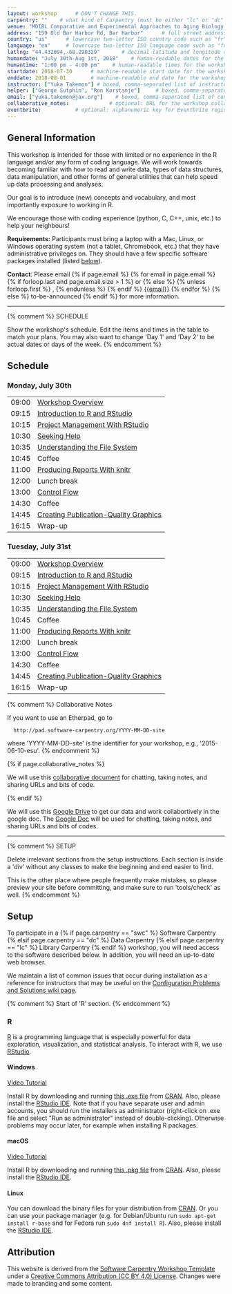 ```yaml
---
layout: workshop      # DON'T CHANGE THIS.
carpentry: ""    # what kind of Carpentry (must be either "lc" or "dc" or "swc")
venue: "MDIBL Comparative and Experimental Approaches to Aging Biology Research 2018: \n Introduction to the R statistical programming language"        # brief name of host site without address (e.g., "Euphoric State University")
address: "159 Old Bar Harbor Rd, Bar Harbor"      # full street address of workshop (e.g., "Room A, 123 Forth Street, Blimingen, Euphoria")
country: "us"      # lowercase two-letter ISO country code such as "fr" (see https://en.wikipedia.org/wiki/ISO_3166-1)
language: "en"     # lowercase two-letter ISO language code such as "fr" (see https://en.wikipedia.org/wiki/ISO_639-1)
latlng: "44.432094,-68.290329"       # decimal latitude and longitude of workshop venue (e.g., "41.7901128,-87.6007318" - use http://www.latlong.net/)
humandate: "July 30th-Aug 1st, 2018"    # human-readable dates for the workshop (e.g., "Feb 17-18, 2020")
humantime: "1:00 pm - 4:00 pm"    # human-readable times for the workshop (e.g., "9:00 am - 4:30 pm")
startdate: 2018-07-30      # machine-readable start date for the workshop in YYYY-MM-DD format like 2015-01-01
enddate: 2018-08-01        # machine-readable end date for the workshop in YYYY-MM-DD format like 2015-01-02
instructor: ["Yuka Takemon"] # boxed, comma-separated list of instructors' names as strings, like ["Kay McNulty", "Betty Jennings", "Betty Snyder"]
helper: ["George Sutphin", "Ron Korstanje"]     # boxed, comma-separated list of helpers' names, like ["Marlyn Wescoff", "Fran Bilas", "Ruth Lichterman"]
email: ["yuka.takemon@jax.org"]    # boxed, comma-separated list of contact email addresses for the host, lead instructor, or whoever else is handling questions, like ["marlyn.wescoff@example.org", "fran.bilas@example.org", "ruth.lichterman@example.org"]
collaborative_notes:             # optional: URL for the workshop collaborative notes, e.g. an Etherpad or Google Docs document
eventbrite:           # optional: alphanumeric key for Eventbrite registration, e.g., "1234567890AB" (if Eventbrite is being used)
---
```

<h2 id="general">General Information</h2>

  This workshop is intended for those with limited or no experience in the R language and/or any form of coding language. We will work towards becoming familiar with how to read and write data, types of data structures, data manipulation, and other forms of general utilities that can help speed up data processing and analyses.
  
  Our goal is to introduce (new) concepts and vocabulary, and most importantly exposure to working in R. 
  
  We encourage those with coding experience (python, C, C++, unix, etc.) to help your neighbours!

<p id="requirements">
  <strong>Requirements:</strong> Participants must bring a laptop with a
  Mac, Linux, or Windows operating system (not a tablet, Chromebook, etc.) that they have administrative privileges
  on. They should have a few specific software packages installed (listed
  <a href="#setup">below</a>). 
</p>

<p id="contact">
  <strong>Contact</strong>:
  Please email
  {% if page.email %}
    {% for email in page.email %}
      {% if forloop.last and page.email.size > 1 %}
        or
      {% else %}
        {% unless forloop.first %}
        ,
        {% endunless %}
      {% endif %}
      <a href='mailto:{{email}}'>{{email}}</a>
    {% endfor %}
  {% else %}
    to-be-announced
  {% endif %}
  for more information.
</p>

<hr/>

{% comment %}
  SCHEDULE

  Show the workshop's schedule.  Edit the items and times in the table
  to match your plans.  You may also want to change 'Day 1' and 'Day
  2' to be actual dates or days of the week.
{% endcomment %}

<h2 id="schedule">Schedule</h2>

<div class="row">
<div class="col-md-6">
<h3>Monday, July 30th</h3>
<table class="table table-striped">
<tr> <td>09:00</td>  <td><a href="http://swcarpentry.github.io/r-novice-gapminder/">Workshop Overview</a></td> </tr>
<tr> <td>09:15</td>  <td><a href="http://swcarpentry.github.io/r-novice-gapminder/01-rstudio-intro/">Introduction to R and RStudio</a></td> </tr>
<tr> <td>10:15</td>  <td><a href="http://swcarpentry.github.io/r-novice-gapminder/02-project-intro/">Project Management With RStudio</a></td> </tr>
<tr> <td>10:30</td>  <td><a href="http://swcarpentry.github.io/r-novice-gapminder/03-seeking-help/">Seeking Help</a></td> </tr>
<tr> <td>10:35</td>  <td><a href="http://www.datacarpentry.org/shell-ecology/01-filedir.html">Understanding the File System</a></td> </tr>
<tr> <td>10:45</td>  <td>Coffee</td> </tr>
<tr> <td>11:00</td>  <td><a href="https://swcarpentry.github.io/r-novice-gapminder/15-knitr-markdown/">Producing Reports With knitr</a></td> </tr>
<tr> <td>12:00</td>  <td>Lunch break</td> </tr>
<tr> <td>13:00</td>  <td><a href="https://swcarpentry.github.io/r-novice-gapminder/07-control-flow/">Control Flow</a></td> </tr>
<tr> <td>14:30</td>  <td>Coffee</td> </tr>
<tr> <td>14:45</td>  <td><a href="https://swcarpentry.github.io/r-novice-gapminder/08-plot-ggplot2/">Creating Publication-Quality Graphics</a> </td> </tr>
<tr> <td>16:15</td>  <td>Wrap-up</td> </tr>
</table>
<h3>Tuesday, July 31st</h3>
<table class="table table-striped">
<tr> <td>09:00</td>  <td><a href="http://swcarpentry.github.io/r-novice-gapminder/">Workshop Overview</a></td> </tr>
<tr> <td>09:15</td>  <td><a href="http://swcarpentry.github.io/r-novice-gapminder/01-rstudio-intro/">Introduction to R and RStudio</a></td> </tr>
<tr> <td>10:15</td>  <td><a href="http://swcarpentry.github.io/r-novice-gapminder/02-project-intro/">Project Management With RStudio</a></td> </tr>
<tr> <td>10:30</td>  <td><a href="http://swcarpentry.github.io/r-novice-gapminder/03-seeking-help/">Seeking Help</a></td> </tr>
<tr> <td>10:35</td>  <td><a href="http://www.datacarpentry.org/shell-ecology/01-filedir.html">Understanding the File System</a></td> </tr>
<tr> <td>10:45</td>  <td>Coffee</td> </tr>
<tr> <td>11:00</td>  <td><a href="https://swcarpentry.github.io/r-novice-gapminder/15-knitr-markdown/">Producing Reports With knitr</a></td> </tr>
<tr> <td>12:00</td>  <td>Lunch break</td> </tr>
<tr> <td>13:00</td>  <td><a href="https://swcarpentry.github.io/r-novice-gapminder/07-control-flow/">Control Flow</a></td> </tr>
<tr> <td>14:30</td>  <td>Coffee</td> </tr>
<tr> <td>14:45</td>  <td><a href="https://swcarpentry.github.io/r-novice-gapminder/08-plot-ggplot2/">Creating Publication-Quality Graphics</a> </td> </tr>
<tr> <td>16:15</td>  <td>Wrap-up</td> </tr>
</table>
</div>
</div>


{% comment %}
  Collaborative Notes

  If you want to use an Etherpad, go to

      http://pad.software-carpentry.org/YYYY-MM-DD-site

  where 'YYYY-MM-DD-site' is the identifier for your workshop,
  e.g., '2015-06-10-esu'.
{% endcomment %}

{% if page.collaborative_notes %}
<p id="collaborative_notes">
  We will use this <a href="{{page.collaborative_notes}}">collaborative document</a> for chatting, taking notes, and sharing URLs and bits of code.
</p>
{% endif %}

We will use this <a href="https://drive.google.com/open?id=1g4yI-JSKs7N1_-TQ-EvuILMdJ6gjvCSb">Google Drive</a> to get our data and work collabortively in the google doc. The <a href="https://docs.google.com/document/d/1-LaIKEPOCyOmYuAEKDYrRxL8oYS7XRQYZQiVia1PowM/edit?usp=sharing">Google Doc</a> will be used for chatting, taking notes, and sharing URLs and bits of codes.

<hr/>

{% comment %}
  SETUP

  Delete irrelevant sections from the setup instructions.  Each
  section is inside a 'div' without any classes to make the beginning
  and end easier to find.

  This is the other place where people frequently make mistakes, so
  please preview your site before committing, and make sure to run
  'tools/check' as well.
{% endcomment %}

<h2 id="setup">Setup</h2>

<p>
  To participate in a
  {% if page.carpentry == "swc" %}
  Software Carpentry
  {% elsif page.carpentry == "dc" %}
  Data Carpentry
  {% elsif page.carpentry == "lc" %}
  Library Carpentry
  {% endif %}
  workshop,
  you will need access to the software described below.
  In addition, you will need an up-to-date web browser.
</p>
<p>
  We maintain a list of common issues that occur during installation as a reference for instructors
  that may be useful on the
  <a href = "{{site.swc_github}}/workshop-template/wiki/Configuration-Problems-and-Solutions">Configuration Problems and Solutions wiki page</a>.
</p>
<div id="r"> {% comment %} Start of 'R' section. {% endcomment %}
  <h3>R</h3>

  <p>
    <a href="http://www.r-project.org">R</a> is a programming language
    that is especially powerful for data exploration, visualization, and
    statistical analysis. To interact with R, we use
    <a href="http://www.rstudio.com/">RStudio</a>.
  </p>

  <div class="row">
    <div class="col-md-4">
      <h4 id="r-windows">Windows</h4>
      <a href="https://www.youtube.com/watch?v=q0PjTAylwoU">Video Tutorial</a>
      <p>
        Install R by downloading and running
        <a href="http://cran.r-project.org/bin/windows/base/release.htm">this .exe file</a>
        from <a href="http://cran.r-project.org/index.html">CRAN</a>.
        Also, please install the
        <a href="http://www.rstudio.com/ide/download/desktop">RStudio IDE</a>.
        Note that if you have separate user and admin accounts, you should run the
        installers as administrator (right-click on .exe file and select "Run as
        administrator" instead of double-clicking). Otherwise problems may occur later,
        for example when installing R packages.
      </p>
    </div>
    <div class="col-md-4">
      <h4 id="r-macosx">macOS</h4>
      <a href="https://www.youtube.com/watch?v=5-ly3kyxwEg">Video Tutorial</a>
      <p>
        Install R by downloading and running
        <a href="http://cran.r-project.org/bin/macosx/R-latest.pkg">this .pkg file</a>
        from <a href="http://cran.r-project.org/index.html">CRAN</a>.
        Also, please install the
        <a href="http://www.rstudio.com/ide/download/desktop">RStudio IDE</a>.
      </p>
    </div>
    <div class="col-md-4">
      <h4 id="r-linux">Linux</h4>
      <p>
        You can download the binary files for your distribution
        from <a href="http://cran.r-project.org/index.html">CRAN</a>. Or
        you can use your package manager (e.g. for Debian/Ubuntu
        run <code>sudo apt-get install r-base</code> and for Fedora run
        <code>sudo dnf install R</code>).  Also, please install the
        <a href="http://www.rstudio.com/ide/download/desktop">RStudio IDE</a>.
      </p>
    </div>
  </div>
</div> 


<h2 id="attribution">Attribution</h2>
<p>
This website is derived from the <a href="{{site.workshop_site}}">Software Carpentry Workshop Template</a> 
under a <a href="https://ytakemon.github.io/2018-07-30-MDIBL-CompAging-Intro2R/LICENSE.html">Creative Commons Attribution (CC BY 4.0) License</a>. 
Changes were made to branding and some content.
</p>
